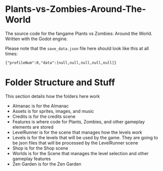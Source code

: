 # Plants-vs-Zombies-Around-The-World
The source code for the fangame Plants vs Zombies: Around the World. Written with the Godot engine.

Please note that the `save_data.json` file here should look like this at all times:
```
{"profileNum":0,"data":[null,null,null,null,null]}
```
# Folder Structure and Stuff
This section details how the folders here work
* Almanac is for the Almanac
* Assets is for sprites, images, and music
* Credits is for the credits scene
* Features is where code for Plants, Zombies, and other gameplay elements are stored
* LevelRunner is for the scene that manages how the levels work
* Levels is for the levels that will be used by the game. They are going to be json files that will be processed by the LevelRunner scene
* Shop is for the Shop scene
* Worlds is for the Scene that manages the level selection and other gameplay features
* Zen Garden is for the Zen Garden
